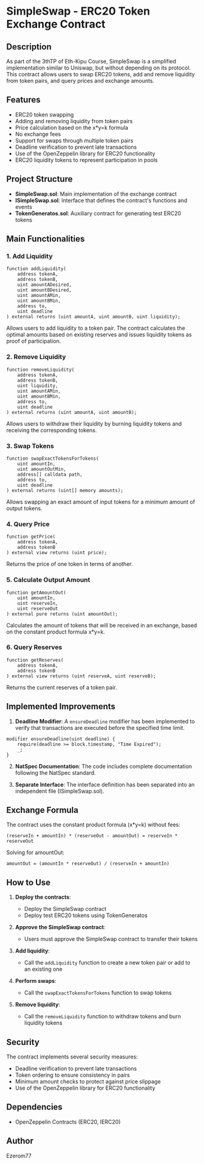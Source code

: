# SimpleSwap - ERC20 Token Exchange Contract

## Description

As part of the 3thTP of Eth-Kipu Course, SimpleSwap is a simplified implementation similar to Uniswap, but without depending on its protocol. This contract allows users to swap ERC20 tokens, add and remove liquidity from token pairs, and query prices and exchange amounts.

## Features

- ERC20 token swapping
- Adding and removing liquidity from token pairs
- Price calculation based on the x\*y=k formula
- No exchange fees
- Support for swaps through multiple token pairs
- Deadline verification to prevent late transactions
- Use of the OpenZeppelin library for ERC20 functionality
- ERC20 liquidity tokens to represent participation in pools

## Project Structure

- **SimpleSwap.sol**: Main implementation of the exchange contract
- **ISimpleSwap.sol**: Interface that defines the contract's functions and events
- **TokenGeneratos.sol**: Auxiliary contract for generating test ERC20 tokens

## Main Functionalities

### 1. Add Liquidity

```solidity
function addLiquidity(
    address tokenA,
    address tokenB,
    uint amountADesired,
    uint amountBDesired,
    uint amountAMin,
    uint amountBMin,
    address to,
    uint deadline
) external returns (uint amountA, uint amountB, uint liquidity);
```

Allows users to add liquidity to a token pair. The contract calculates the optimal amounts based on existing reserves and issues liquidity tokens as proof of participation.

### 2. Remove Liquidity

```solidity
function removeLiquidity(
    address tokenA,
    address tokenB,
    uint liquidity,
    uint amountAMin,
    uint amountBMin,
    address to,
    uint deadline
) external returns (uint amountA, uint amountB);
```

Allows users to withdraw their liquidity by burning liquidity tokens and receiving the corresponding tokens.

### 3. Swap Tokens

```solidity
function swapExactTokensForTokens(
    uint amountIn,
    uint amountOutMin,
    address[] calldata path,
    address to,
    uint deadline
) external returns (uint[] memory amounts);
```

Allows swapping an exact amount of input tokens for a minimum amount of output tokens.

### 4. Query Price

```solidity
function getPrice(
    address tokenA,
    address tokenB
) external view returns (uint price);
```

Returns the price of one token in terms of another.

### 5. Calculate Output Amount

```solidity
function getAmountOut(
    uint amountIn,
    uint reserveIn,
    uint reserveOut
) external pure returns (uint amountOut);
```

Calculates the amount of tokens that will be received in an exchange, based on the constant product formula x\*y=k.

### 6. Query Reserves

```solidity
function getReserves(
    address tokenA,
    address tokenB
) external view returns (uint reserveA, uint reserveB);
```

Returns the current reserves of a token pair.

## Implemented Improvements

1. **Deadline Modifier**: A `ensureDeadline` modifier has been implemented to verify that transactions are executed before the specified time limit.

```solidity
modifier ensureDeadline(uint deadline) {
    require(deadline >= block.timestamp, "Time Expired");
    _;
}
```

2. **NatSpec Documentation**: The code includes complete documentation following the NatSpec standard.

3. **Separate Interface**: The interface definition has been separated into an independent file (ISimpleSwap.sol).

## Exchange Formula

The contract uses the constant product formula (x\*y=k) without fees:

```
(reserveIn + amountIn) * (reserveOut - amountOut) = reserveIn * reserveOut
```

Solving for amountOut:

```
amountOut = (amountIn * reserveOut) / (reserveIn + amountIn)
```

## How to Use

1. **Deploy the contracts**:

   - Deploy the SimpleSwap contract
   - Deploy test ERC20 tokens using TokenGeneratos

2. **Approve the SimpleSwap contract**:

   - Users must approve the SimpleSwap contract to transfer their tokens

3. **Add liquidity**:

   - Call the `addLiquidity` function to create a new token pair or add to an existing one

4. **Perform swaps**:

   - Call the `swapExactTokensForTokens` function to swap tokens

5. **Remove liquidity**:
   - Call the `removeLiquidity` function to withdraw tokens and burn liquidity tokens

## Security

The contract implements several security measures:

- Deadline verification to prevent late transactions
- Token ordering to ensure consistency in pairs
- Minimum amount checks to protect against price slippage
- Use of the OpenZeppelin library for ERC20 functionality

## Dependencies

- OpenZeppelin Contracts (ERC20, IERC20)

## Author

Ezerom77
